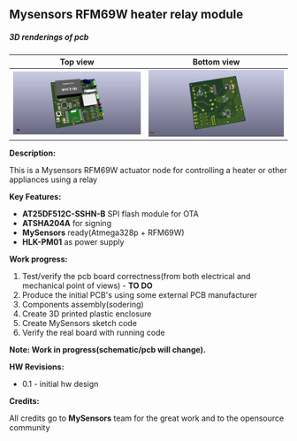 ## Mysensors RFM69W heater relay module


##### 3D renderings of pcb

Top view | Bottom view
------------ | -------------
![Alt text](3d/renderings/heater_node_top.png?raw=true "top view") | ![Alt text](3d/renderings/heater_node_bottom.png?raw=true "bottom view")



**Description:**

This is a Mysensors RFM69W actuator node for controlling a heater or other appliances using a relay

**Key Features:**

 - **AT25DF512C-SSHN-B** SPI flash module for OTA
 - **ATSHA204A** for signing
 - **MySensors** ready(Atmega328p + RFM69W)
 - **HLK-PM01** as power supply

**Work progress:**

 1. Test/verify the pcb board correctness(from both electrical and mechanical point of views) - **TO DO**
 2. Produce the initial PCB's using some external PCB manufacturer
 3. Components assembly(sodering)
 4. Create 3D printed plastic enclosure
 5. Create MySensors sketch code
 6. Verify the real board with running code

**Note: Work in progress(schematic/pcb will change).**

**HW Revisions:**
 - 0.1 - initial hw design

**Credits:**
  
  All credits go to **MySensors** team for the great work and to the opensource community
